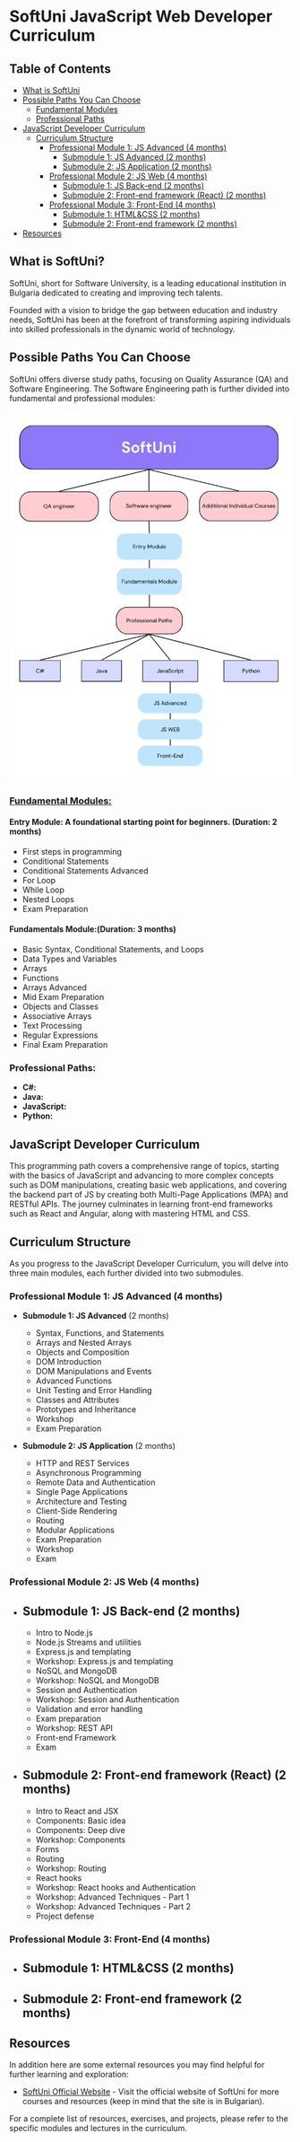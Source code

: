 # SoftUni JavaScript Web Developer Curriculum

## Table of Contents

- [What is SoftUni](#what-is-softuni)
- [Possible Paths You Can Choose](#possible-paths-you-can-choose)
  - [Fundamental Modules](#fundamental-modules)
  - [Professional Paths](#professional-paths)
- [JavaScript Developer Curriculum](#javascript-developer-curriculum)
  - [Curriculum Structure](#curriculum-structure)
    - [Professional Module 1: JS Advanced (4 months)](#professional-module-1-js-advanced-4-months)
      - [Submodule 1: JS Advanced (2 months)](#submodule-1-js-advanced-2-months)
      - [Submodule 2: JS Application (2 months)](#submodule-2-js-application-2-months)
    - [Professional Module 2: JS Web (4 months)](#professional-module-2-js-web-4-months)
      - [Submodule 1: JS Back-end (2 months)](#submodule-1-js-back-end-2-months)
      - [Submodule 2: Front-end framework (React) (2 months)](#submodule-2-front-end-framework-react-2-months)
    - [Professional Module 3: Front-End (4 months)](#professional-module-3-front-end-4-months)
      - [Submodule 1: HTML&CSS (2 months)](#submodule-1-htmlcss-2-months)
      - [Submodule 2: Front-end framework (2 months)](#submodule-2-front-end-framework-2-months)
- [Resources](#resources)

## What is SoftUni?

SoftUni, short for Software University, is a leading educational institution in Bulgaria dedicated to creating and improving tech talents.

Founded with a vision to bridge the gap between education and industry needs, SoftUni has been at the forefront of transforming aspiring individuals into skilled professionals in the dynamic world of technology.

## Possible Paths You Can Choose

SoftUni offers diverse study paths, focusing on Quality Assurance (QA) and Software Engineering. The Software Engineering path is further divided into fundamental and professional modules:

![SoftUniPaths](./softuni-possible-paths.png)

### [Fundamental Modules:](#fundamentals-module)

#### **Entry Module:** A foundational starting point for beginners. (Duration: 2 months)

- First steps in programming
- Conditional Statements
- Conditional Statements Advanced
- For Loop
- While Loop
- Nested Loops
- Exam Preparation

#### **Fundamentals Module:**(Duration: 3 months)

- Basic Syntax, Conditional Statements, and Loops
- Data Types and Variables
- Arrays
- Functions
- Arrays Advanced
- Mid Exam Preparation
- Objects and Classes
- Associative Arrays
- Text Processing
- Regular Expressions
- Final Exam Preparation

### Professional Paths:

- **C#:**
- **Java:**
- **JavaScript:**
- **Python:**

## JavaScript Developer Curriculum

This programming path covers a comprehensive range of topics, starting with the basics of JavaScript and advancing to more complex concepts such as DOM manipulations, creating basic web applications, and covering the backend part of JS by creating both Multi-Page Applications (MPA) and RESTful APIs. The journey culminates in learning front-end frameworks such as React and Angular, along with mastering HTML and CSS.

## Curriculum Structure

As you progress to the JavaScript Developer Curriculum, you will delve into three main modules, each further divided into two submodules.

### Professional Module 1: JS Advanced (4 months)

- **Submodule 1: JS Advanced** (2 months)

  - Syntax, Functions, and Statements
  - Arrays and Nested Arrays
  - Objects and Composition
  - DOM Introduction
  - DOM Manipulations and Events
  - Advanced Functions
  - Unit Testing and Error Handling
  - Classes and Attributes
  - Prototypes and Inheritance
  - Workshop
  - Exam Preparation

- **Submodule 2: JS Application** (2 months)
  - HTTP and REST Services
  - Asynchronous Programming
  - Remote Data and Authentication
  - Single Page Applications
  - Architecture and Testing
  - Client-Side Rendering
  - Routing
  - Modular Applications
  - Exam Preparation
  - Workshop
  - Exam

### Professional Module 2: JS Web (4 months)

- ## **Submodule 1: JS Back-end** (2 months)

  - Intro to Node.js
  - Node.js Streams and utilities
  - Express.js and templating
  - Workshop: Express.js and templating
  - NoSQL and MongoDB
  - Workshop: NoSQL and MongoDB
  - Session and Authentication
  - Workshop: Session and Authentication
  - Validation and error handling
  - Exam preparation
  - Workshop: REST API
  - Front-end Framework
  - Exam

- ## **Submodule 2: Front-end framework (React)** (2 months)
  - Intro to React and JSX
  - Components: Basic idea
  - Components: Deep dive
  - Workshop: Components
  - Forms
  - Routing
  - Workshop: Routing
  - React hooks
  - Workshop: React hooks and Authentication
  - Workshop: Advanced Techniques - Part 1
  - Workshop: Advanced Techniques - Part 2
  - Project defense

### Professional Module 3: Front-End (4 months)

- ## **Submodule 1: HTML&CSS** (2 months)
- ## **Submodule 2: Front-end framework** (2 months)

## Resources

In addition here are some external resources you may find helpful for further learning and exploration:

- [SoftUni Official Website](https://softuni.bg/) - Visit the official website of SoftUni for more courses and resources (keep in mind that the site is in Bulgarian).

For a complete list of resources, exercises, and projects, please refer to the specific modules and lectures in the curriculum.
